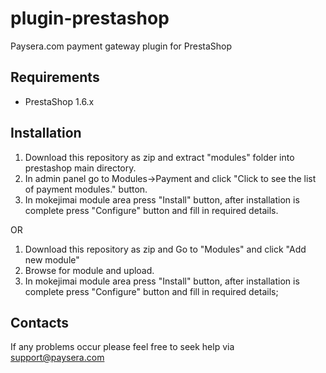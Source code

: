 plugin-prestashop
=================

Paysera.com payment gateway plugin for PrestaShop

Requirements
------------

- PrestaShop 1.6.x

Installation
------------

1. Download this repository as zip and extract "modules" folder into prestashop main directory.
2. In admin panel go to Modules->Payment and click "Click to see the list of payment modules." button.
3. In mokejimai module area press "Install" button, after installation is complete press "Configure" button and fill in required details.

OR

1. Download this repository as zip and Go to "Modules" and click "Add new module"
2. Browse for module and upload.
3. In mokejimai module area press "Install" button, after installation is complete press "Configure" button and fill in required details;

Contacts
--------

If any problems occur please feel free to seek help via support@paysera.com
